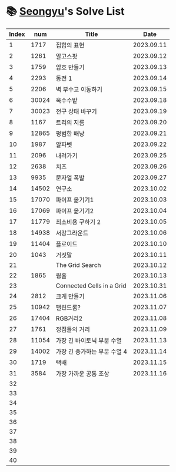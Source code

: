 # 📚 <a href="https://github.com/kimseongyu">Seongyu</a>'s Solve List

| Index | num   | Title                        | Date       |
| ----- | ----- | ---------------------------- | ---------- |
| 1     | 1717  | 집합의 표현                  | 2023.09.11 |
| 2     | 1261  | 알고스팟                     | 2023.09.12 |
| 3     | 1759  | 암호 만들기                  | 2023.09.13 |
| 4     | 2293  | 동전 1                       | 2023.09.14 |
| 5     | 2206  | 벽 부수고 이동하기           | 2023.09.15 |
| 6     | 30024 | 옥수수밭                     | 2023.09.18 |
| 7     | 30023 | 전구 상태 바꾸기             | 2023.09.19 |
| 8     | 1167  | 트리의 지름                  | 2023.09.20 |
| 9     | 12865 | 평범한 배낭                  | 2023.09.21 |
| 10    | 1987  | 알파벳                       | 2023.09.22 |
| 11    | 2096  | 내려가기                     | 2023.09.25 |
| 12    | 2638  | 치즈                         | 2023.09.26 |
| 13    | 9935  | 문자열 폭발                  | 2023.09.27 |
| 14    | 14502 | 연구소                       | 2023.10.02 |
| 15    | 17070 | 파이프 옮기기1               | 2023.10.03 |
| 16    | 17069 | 파이프 옮기기2               | 2023.10.04 |
| 17    | 11779 | 최소비용 구하기 2            | 2023.10.05 |
| 18    | 14938 | 서강그라운드                 | 2023.10.06 |
| 19    | 11404 | 플로이드                     | 2023.10.10 |
| 20    | 1043  | 거짓말                       | 2023.10.11 |
| 21    |       | The Grid Search              | 2023.10.12 |
| 22    | 1865  | 웜홀                         | 2023.10.13 |
| 23    |       | Connected Cells in a Grid    | 2023.10.31 |
| 24    | 2812  | 크게 만들기                  | 2023.11.06 |
| 25    | 10942 | 팰린드롬?                    | 2023.11.07 |
| 26    | 17404 | RGB거리2                     | 2023.11.08 |
| 27    | 1761  | 정점들의 거리                | 2023.11.09 |
| 28    | 11054 | 가장 긴 바이토닉 부분 수열   | 2023.11.13 |
| 29    | 14002 | 가장 긴 증가하는 부분 수열 4 | 2023.11.14 |
| 30    | 1719  | 택배                         | 2023.11.15 |
| 31    | 3584  | 가장 가까운 공통 조상        | 2023.11.16 |
| 32    |       |                              |            |
| 33    |       |                              |            |
| 34    |       |                              |            |
| 35    |       |                              |            |
| 36    |       |                              |            |
| 37    |       |                              |            |
| 38    |       |                              |            |
| 39    |       |                              |            |
| 40    |       |                              |            |

